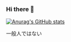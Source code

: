 ### Hi there 👋
[![Anurag's GitHub stats](https://github-readme-stats.vercel.app/api?username=nexryai&show_icons=true&theme=radical)](https://github.com/anuraghazra/github-readme-stats)


一般人ではない


